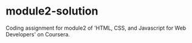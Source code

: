 # module2-solution
Coding assignment for module2 of  'HTML, CSS, and Javascript for Web Developers' on Coursera.
